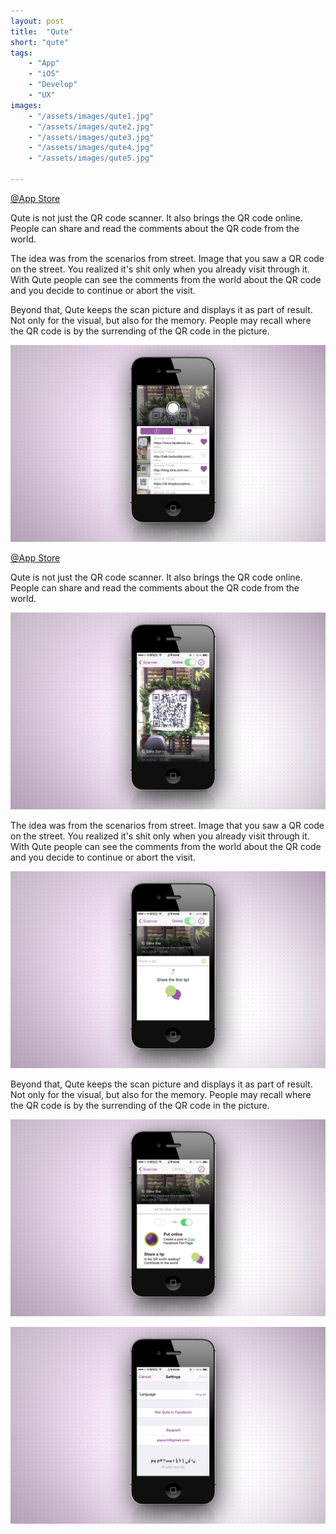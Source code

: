 ```yaml
---
layout: post
title:  "Qute"
short: "qute"
tags:
    - "App"
    - "iOS"
    - "Develop"
    - "UX"
images: 
    - "/assets/images/qute1.jpg"
    - "/assets/images/qute2.jpg"
    - "/assets/images/qute3.jpg"
    - "/assets/images/qute4.jpg"
    - "/assets/images/qute5.jpg"

---
```

[@App Store](https://itunes.apple.com/vc/app/qute-qr-code-2d-barcode-scanner/id828181167?mt=8)

<!--summary-->

Qute is not just the QR code scanner. It also brings the QR code online. People can share and read the comments about the QR code from the world.

The idea was from the scenarios from street. Image that you saw a QR code on the street. You realized it's shit only when you already visit through it. With Qute people can see the comments from the world about the QR code and you decide to continue or abort the visit.

Beyond that, Qute keeps the scan picture and displays it as part of result. Not only for the visual, but also for the memory. People may recall where the QR code is by the surrending of the QR code in the picture.

<!--more-->
![Scan a QR code](/assets/images/qute1.jpg)

[@App Store](https://itunes.apple.com/vc/app/qute-qr-code-2d-barcode-scanner/id828181167?mt=8)

Qute is not just the QR code scanner. It also brings the QR code online. People can share and read the comments about the QR code from the world.

![Scan a QR code](/assets/images/qute2.jpg)

The idea was from the scenarios from street. Image that you saw a QR code on the street. You realized it's shit only when you already visit through it. With Qute people can see the comments from the world about the QR code and you decide to continue or abort the visit.

![Scan a QR code](/assets/images/qute3.jpg)

Beyond that, Qute keeps the scan picture and displays it as part of result. Not only for the visual, but also for the memory. People may recall where the QR code is by the surrending of the QR code in the picture.

![Scan a QR code](/assets/images/qute4.jpg)

![Scan a QR code](/assets/images/qute5.jpg)